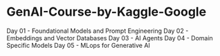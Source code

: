 # GenAI-Course-by-Kaggle-Google

Day 01 - Foundational Models and Prompt Engineering
Day 02 - Embeddings and Vector Databases
Day 03 - AI Agents
Day 04 - Domain Specific Models
Day 05 - MLops for Generative AI

